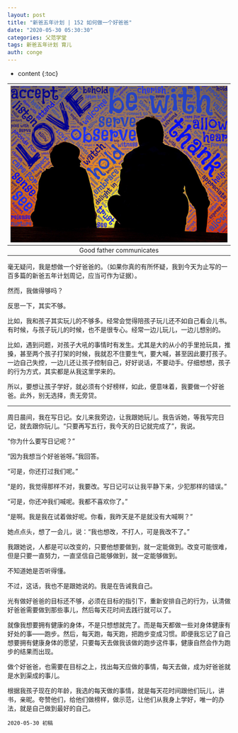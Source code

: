 ```yaml
---
layout: post
title: "新爸五年计划 | 152 如何做一个好爸爸"
date: "2020-05-30 05:30:30"
categories: 父范学堂
tags: 新爸五年计划 育儿
auth: conge
---
```

* content
{:toc}

|![ ](/assets/images/父范学堂/118382-3857d429e7a41618.png)|
|:----:|
|Good father communicates|

毫无疑问，我是想做一个好爸爸的。（如果你真的有所怀疑，我到今天为止写的一百多篇的新爸五年计划周记，应当可作为证据）。

然而，我做得够吗？

反思一下，其实不够。

比如，我和孩子其实玩儿的不够多。经常会觉得陪孩子玩儿还不如自己看会儿书。有时候，与孩子玩儿的时候，也不是很专心。经常一边儿玩儿，一边儿想别的。

比如，遇到问题，对孩子大吼的事情时有发生。尤其是大的从小的手里抢玩具，推搡，甚至两个孩子打架的时候，我就忍不住要生气，要大喊，甚至因此要打孩子。一边自己失控，一边儿还让孩子控制自己，好好说话，不要动手。仔细想想，孩子的行为方式，其实都是从我这里学来的。

所以，要想让孩子学好，就必须有个好榜样，如此，便意味着，我要做一个好爸爸。此外，别无选择，责无旁贷。





-----

周日晨间，我在写日记。女儿来我旁边，让我跟她玩儿。我告诉她，等我写完日记，就去跟你玩儿。“只要再写五行，我今天的日记就完成了”，我说。

“你为什么要写日记呢？”

“因为我想当个好爸爸呀。”我回答。

“可是，你还打过我们呢。”

“是的，我觉得那样不对，我要改。写日记可以让我平静下来，少犯那样的错误。”

“可是，你还冲我们喊呢。我都不喜欢你了。”

“是啊。我是我在试着做好呢。你看，我昨天是不是就没有大喊啊？”

她点点头，想了一会儿，说：“我也想改，不打人，可是我改不了。”

我跟她说，人都是可以改变的，只要他想要做到，就一定能做到。改变可能很难，但是只要一直努力，一直坚信自己能够做到，就一定能够做到。

不知道她是否听得懂。

不过，这话，我也不是跟她说的。我是在告诫我自己。

光有做好爸爸的目标还不够，必须在目标的指引下，重新安排自己的行为，认清做好爸爸需要做到那些事儿，然后每天花时间去践行就可以了。

就像我想要拥有健康的身体，不是只想想就完了。而是每天都做一些对身体健康有好处的事——跑步。然后，每天跑，每天跑，把跑步变成习惯。即便我忘记了自己想要拥有健康身体的愿望，只要每天去做我该做的跑步这件事，健康自然会作为跑步的结果而出现。

做个好爸爸，也需要在目标之上，找出每天应做的事情，每天去做，成为好爸爸就是水到渠成的事儿。

根据我孩子现在的年龄，我选的每天做的事情，就是每天花时间跟他们玩儿，讲书，亲昵。夸赞他们，给他们做榜样，做示范，让他们从我身上学好，唯一的办法，就是自己做到最好的自己。

```
2020-05-30 初稿
```
